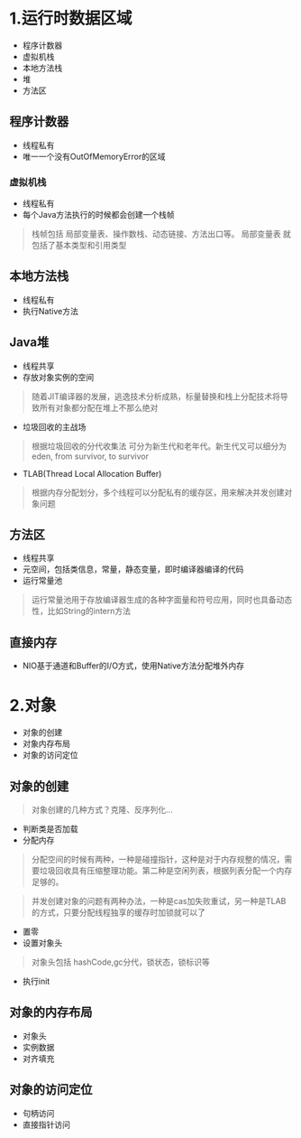 
# 1.运行时数据区域

- 程序计数器
- 虚拟机栈
- 本地方法栈
- 堆
- 方法区

## 程序计数器
- 线程私有
- 唯一一个没有OutOfMemoryError的区域

### 虚拟机栈
- 线程私有
- 每个Java方法执行的时候都会创建一个栈帧
> 栈帧包括 局部变量表、操作数栈、动态链接、方法出口等。 局部变量表 就包括了基本类型和引用类型

## 本地方法栈
- 线程私有
- 执行Native方法

## Java堆
- 线程共享
- 存放对象实例的空间
> 随着JIT编译器的发展，逃逸技术分析成熟，标量替换和栈上分配技术将导致所有对象都分配在堆上不那么绝对
- 垃圾回收的主战场
> 根据垃圾回收的分代收集法 可分为新生代和老年代。新生代又可以细分为 eden, from survivor, to survivor
- TLAB(Thread Local Allocation Buffer)
> 根据内存分配划分，多个线程可以分配私有的缓存区，用来解决并发创建对象问题

## 方法区
- 线程共享
- 元空间，包括类信息，常量，静态变量，即时编译器编译的代码
- 运行常量池
> 运行常量池用于存放编译器生成的各种字面量和符号应用，同时也具备动态性，比如String的intern方法

## 直接内存
- NIO基于通道和Buffer的I/O方式，使用Native方法分配堆外内存

# 2.对象
- 对象的创建
- 对象内存布局
- 对象的访问定位

## 对象的创建
> 对象创建的几种方式？克隆、反序列化...
- 判断类是否加载
- 分配内存
> 分配空间的时候有两种，一种是碰撞指针，这种是对于内存规整的情况，需要垃圾回收具有压缩整理功能。第二种是空闲列表，根据列表分配一个内存足够的。

> 并发创建对象的问题有两种办法，一种是cas加失败重试，另一种是TLAB的方式，只要分配线程独享的缓存时加锁就可以了
- 置零
- 设置对象头
> 对象头包括 hashCode,gc分代，锁状态，锁标识等
- 执行init

## 对象的内存布局
- 对象头
- 实例数据
- 对齐填充

## 对象的访问定位
- 句柄访问
- 直接指针访问